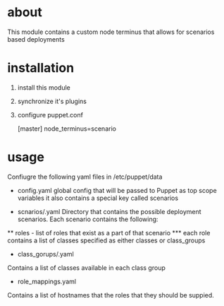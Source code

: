 # about

This module contains a custom node terminus that allows
for scenarios based deployments

# installation

1. install this module
2. synchronize it's plugins
3. configure puppet.conf

    [master]
      node_terminus=scenario

# usage

Confiugre the following yaml files in /etc/puppet/data

* config.yaml
    global config that will be passed to Puppet as top scope variables
    it also contains a special key called scenarios

* scnarios/<name>.yaml
    Directory that contains the possible deployment scenarios.
    Each scenario contains the following:

** roles - list of roles that exist as a part of that scenario
*** each role contains a list of classes specified as either classes or class_groups

* class_gorups/<name>.yaml

Contains a list of classes available in each class group

* role_mappings.yaml

Contains a list of hostnames that the roles that they should be suppied.
